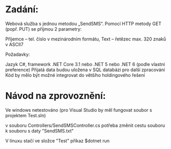 # Zadání:

Webová služba s jednou metodou „SendSMS“. Pomocí HTTP metody GET (popř. PUT) se přijmou 2 parametry:

Příjemce – tel. číslo v mezinárodním formátu,
Text – řetězec max. 320 znaků v ASCII7

Požadavky:

Jazyk C#, framework .NET Core 3.1 nebo .NET 5 nebo .NET 6 (podle vlastní preference) Přijatá data budou uložena v SQL databázi pro další zpracování Kód by mělo být možné integrovat do většího holdingového řešení

# Návod na zprovoznění:

Ve windows netestováno (pro Visual Studio by měl fungovat soubor s projektem Test.sln)

v souboru Controllers/SendSMSController.cs potřeba změnit cestu souboru k souboru s daty "SendSMS.txt"
 
V linuxu stačí ve složce "Test" příkaz $dotnet run
